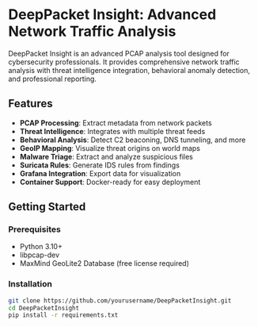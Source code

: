 # DeepPacket Insight: Advanced Network Traffic Analysis

DeepPacket Insight is an advanced PCAP analysis tool designed for cybersecurity professionals. It provides comprehensive network traffic analysis with threat intelligence integration, behavioral anomaly detection, and professional reporting.

## Features

- **PCAP Processing**: Extract metadata from network packets
- **Threat Intelligence**: Integrates with multiple threat feeds
- **Behavioral Analysis**: Detect C2 beaconing, DNS tunneling, and more
- **GeoIP Mapping**: Visualize threat origins on world maps
- **Malware Triage**: Extract and analyze suspicious files
- **Suricata Rules**: Generate IDS rules from findings
- **Grafana Integration**: Export data for visualization
- **Container Support**: Docker-ready for easy deployment

## Getting Started

### Prerequisites
- Python 3.10+
- libpcap-dev
- MaxMind GeoLite2 Database (free license required)

### Installation
```bash
git clone https://github.com/yourusername/DeepPacketInsight.git
cd DeepPacketInsight
pip install -r requirements.txt